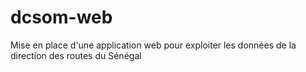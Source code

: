 # dcsom-web
Mise en place d'une application web pour exploiter les données de la direction des routes du Sénégal
